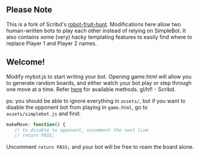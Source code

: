 ## Please Note
This is a fork of Scribd's [robot-fruit-hunt](https://github.com/scribd/robot-fruit-hunt). Modifications here allow two human-written bots to play each other instead of relying on SimpleBot. It also contains some (very) hacky templating features to easily find where to replace Player 1 and Player 2 names.

## Welcome!

Modify mybot.js to start writing your bot. Opening game.html will allow you to generate random boards, and either watch your bot play or step through one move at a time. Refer [here](http://fruitbots.org/api/api) for available methods. gl/hf! - Scribd.

ps: you should be able to ignore everything in `assets/`, but if you want to disable the opponent bot from playing in `game.html`, go to `assets/simplebot.js` and find:

```javascript
makeMove: function() {
   // to disable to opponent, uncomment the next line
   // return PASS;
```

Uncomment `return PASS;` and your bot will be free to roam the board alone.

